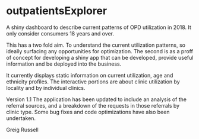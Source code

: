 # outpatientsExplorer
A shiny dashboard to describe current patterns of OPD utilization in 2018. It only consider consumers 18 years and over.

This has a two fold aim. To understand the current utilization patterns, so ideally surfacing any opportunities 
for optimization. The second is as a proff of concept for developing a shiny app that can be developed, provide useful information and be deployed into the business.

It currently displays static information on current utilization, age and ethnicity profiles. The interactive portions are about clinic utilization by locality and by individual clinics.

Version 1.1
The application has been updated to include an analysis of the referral sources, and a breakdown of the requests in those referrals by clinic type. Some bug fixes and code optimizations have also been undertaken.

Greig Russell
